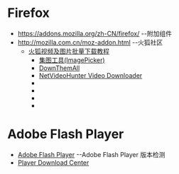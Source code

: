 # Firefox
* https://addons.mozilla.org/zh-CN/firefox/ --附加组件
* http://mozilla.com.cn/moz-addon.html      --火狐社区
  * [火狐视频及图片批量下载教程](http://mozilla.com.cn/thread-320496-1-1.html)
    * [集图工具(ImagePicker)](http://mozilla.com.cn/thread-230287-1-1.html)
    * [DownThemAll](http://mozilla.com.cn/thread-30310-1-1.html)
    * [NetVideoHunter Video Downloader](http://mozilla.com.cn/thread-30309-1-1.html)
    * 
    * 
    * 
    *
# Adobe Flash Player
* [Adobe Flash Player](http://www.adobe.com/software/flash/about/)  --Adobe Flash Player 版本检测 
* [Player Download Center ](http://www.adobe.com/go/getflash)
